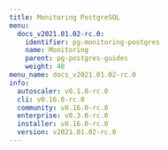 ```yaml
---
title: Monitoring PostgreSQL
menu:
  docs_v2021.01.02-rc.0:
    identifier: pg-monitoring-postgres
    name: Monitoring
    parent: pg-postgres-guides
    weight: 40
menu_name: docs_v2021.01.02-rc.0
info:
  autoscaler: v0.1.0-rc.0
  cli: v0.16.0-rc.0
  community: v0.16.0-rc.0
  enterprise: v0.3.0-rc.0
  installer: v0.16.0-rc.0
  version: v2021.01.02-rc.0
---
```


